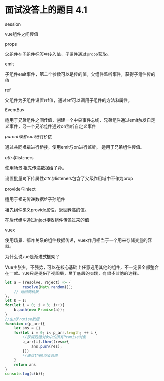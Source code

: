 # 面试没答上的题目 4.1

session

vue组件之间传值

props

父组件在子组件标签中传入值，子组件通过props获取。

emit

子组件emit事件，第二个参数可以是传的值，父组件监听事件，获得子组件传的值

ref

父组件为子组件设置ref值，通过ref可以调用子组件的方法和属性。

EventBus

适用于兄弟组件之间传值，创建一个中央事件总线，兄弟组件通过emit触发自定义事件，另一个兄弟组件通过on监听自定义事件

$parent或者$root进行桥接

通过共同祖辈进行桥接。使用emit与on进行监听。 适用于兄弟组件传值。

$attr与$listeners

使用场景:祖先传递数据给子孙。

设置批量向下传属性$attr与$listeners包含了父级作用域中不作为prop

provide与inject

适用于祖先传递数据给子孙组件

祖先组件定义provide属性，返回传递的值。

在后代组件通过inject接收组件传递过来的值

vuex

使用场景，都咋关系的组件数据传递，vuex作用相当于一个用来存储变量的容器。





为什么说vue是渐进式框架？

Vue主张少，不强势，可以在核心基础上任意选用其他的组件，不一定要全部整合在一起。vue只是提供了视图层，至于底层的实现，有很多其他的选择。

```javascript
let a = (resolve, reject) => {
        resolve(Math.random());
    // 返回随机数
};
let b = []
for(let i = 0; i < 3; i++){
    b.push(new Promise(a));
}
//生成Promise数组
function c(p_arr){
    let ans = []
    for(let i = 0; i< p_arr.length; ++ i){
        //获得数组对象中的所有Promise对象
        p_arr[i].then((res=>{
        	ans.push(res);
        }))
        //通过then方法调用
    }
    return ans
}
console.log(c(b));
```



